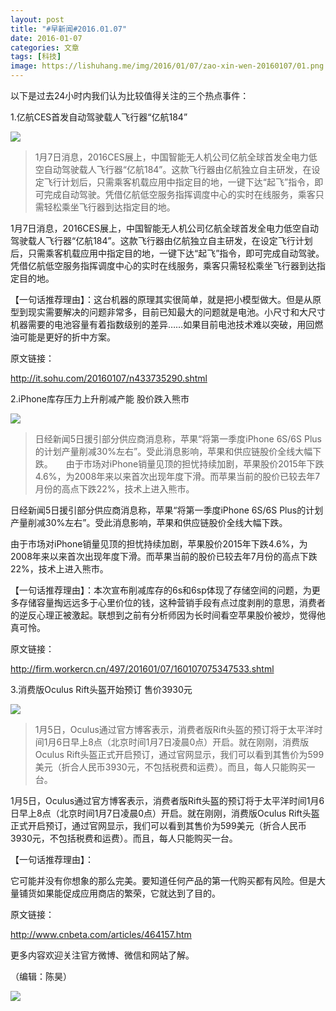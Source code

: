 ```yaml
---
layout: post
title: "#早新闻#2016.01.07"
date: 2016-01-07
categories: 文章
tags: [科技]
image: https://lishuhang.me/img/2016/01/07/zao-xin-wen-20160107/01.png
---
```


以下是过去24小时内我们认为比较值得关注的三个热点事件：

1.亿航CES首发自动驾驶载人飞行器“亿航184”

![](http://mmbiz.qpic.cn/mmbiz/AdRKyBVLoHJs49ug1EjTViccztJda4MiaaxNRaWPmAWhyX9H2vOzAc8stLBflv7Yc0ouvibFib79ia4ib19gJibnxY66Q/0?wx_fmt=png)

> 1月7日消息，2016CES展上，中国智能无人机公司亿航全球首发全电力低空自动驾驶载人飞行器“亿航184”。这款飞行器由亿航独立自主研发，在设定飞行计划后，只需乘客机载应用中指定目的地，一键下达“起飞”指令，即可完成自动驾驶。凭借亿航低空服务指挥调度中心的实时在线服务，乘客只需轻松乘坐飞行器到达指定目的地。

1月7日消息，2016CES展上，中国智能无人机公司亿航全球首发全电力低空自动驾驶载人飞行器“亿航184”。这款飞行器由亿航独立自主研发，在设定飞行计划后，只需乘客机载应用中指定目的地，一键下达“起飞”指令，即可完成自动驾驶。凭借亿航低空服务指挥调度中心的实时在线服务，乘客只需轻松乘坐飞行器到达指定目的地。

【一句话推荐理由】：这台机器的原理其实很简单，就是把小模型做大。但是从原型到现实需要解决的问题非常多，目前已知最大的问题就是电池。小尺寸和大尺寸机器需要的电池容量有着指数级别的差异……如果目前电池技术难以突破，用回燃油可能是更好的折中方案。

原文链接：

http://it.sohu.com/20160107/n433735290.shtml

2.iPhone库存压力上升削减产能 股价跌入熊市

![](https://lishuhang.me/img/2016/01/07/zao-xin-wen-20160107/01.png)

> 日经新闻5日援引部分供应商消息称，苹果“将第一季度iPhone 6S/6S Plus的计划产量削减30%左右”。受此消息影响，苹果和供应链股价全线大幅下跌。　　由于市场对iPhone销量见顶的担忧持续加剧，苹果股价2015年下跌4.6%，为2008年来以来首次出现年度下滑。而苹果当前的股价已较去年7月份的高点下跌22%，技术上进入熊市。

日经新闻5日援引部分供应商消息称，苹果“将第一季度iPhone 6S/6S Plus的计划产量削减30%左右”。受此消息影响，苹果和供应链股价全线大幅下跌。

由于市场对iPhone销量见顶的担忧持续加剧，苹果股价2015年下跌4.6%，为2008年来以来首次出现年度下滑。而苹果当前的股价已较去年7月份的高点下跌22%，技术上进入熊市。

【一句话推荐理由】：本次宣布削减库存的6s和6sp体现了存储空间的问题，为更多存储容量掏远远多于心里价位的钱，这种营销手段有点过度剥削的意思，消费者的逆反心理正被激起。联想到之前有分析师因为长时间看空苹果股价被炒，觉得他真可怜。

原文链接：

http://firm.workercn.cn/497/201601/07/160107075347533.shtml

3.消费版Oculus Rift头盔开始预订 售价3930元

![](https://lishuhang.me/img/2016/01/07/zao-xin-wen-20160107/02.jpg)

> 1月5日，Oculus通过官方博客表示，消费者版Rift头盔的预订将于太平洋时间1月6日早上8点（北京时间1月7日凌晨0点）开启。就在刚刚，消费版Oculus Rift头盔正式开启预订，通过官网显示，我们可以看到其售价为599美元（折合人民币3930元，不包括税费和运费）。而且，每人只能购买一台。

1月5日，Oculus通过官方博客表示，消费者版Rift头盔的预订将于太平洋时间1月6日早上8点（北京时间1月7日凌晨0点）开启。就在刚刚，消费版Oculus Rift头盔正式开启预订，通过官网显示，我们可以看到其售价为599美元（折合人民币3930元，不包括税费和运费）。而且，每人只能购买一台。

【一句话推荐理由】：

它可能并没有你想象的那么完美。要知道任何产品的第一代购买都有风险。但是大量铺货如果能促成应用商店的繁荣，它就达到了目的。

原文链接：

http://www.cnbeta.com/articles/464157.htm

更多内容欢迎关注官方微博、微信和网站了解。

（编辑：陈昊）

![](https://lishuhang.me/img/2016/01/07/zao-xin-wen-20160107/03.jpg)